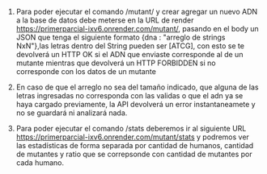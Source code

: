 1. Para poder ejecutar el comando /mutant/ y crear agregar un nuevo ADN a la base de datos debe meterse en la URL de render https://primerparcial-ixv6.onrender.com/mutant/, pasando en el body un JSON que tenga el siguiente formato {dna : "arreglo de strings NxN"},las letras dentro del String pueden ser [ATCG], con esto se te devolverá un HTTP OK si el ADN que enviaste corresponde al de un mutante mientras que devolverá un HTTP FORBIDDEN si no corresponde con los datos de un mutante

2. En caso de que el arreglo no sea del tamaño indicado, que alguna de las letras ingresadas no corresponda con las validas o que el adn ya se haya cargado previamente, la API devolverá un error instantaneamete y no se guardará ni analizará nada.

3. Para poder ejecutar el comando /stats deberemos ir al siguiente URL https://primerparcial-ixv6.onrender.com/mutant/stats y podremos ver las estadísticas de forma separada por cantidad de humanos, cantidad de mutantes y ratio que se correpsonde con cantidad de mutantes por cada humano.
